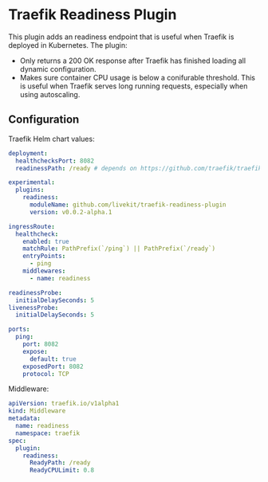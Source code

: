 # Traefik Readiness Plugin

This plugin adds an readiness endpoint that is useful when Traefik is deployed in Kubernetes. The plugin:

- Only returns a 200 OK response after Traefik has finished loading all dynamic configuration.
- Makes sure container CPU usage is below a conifurable threshold. This is useful when Traefik serves long running requests, especially when using autoscaling.

## Configuration

Traefik Helm chart values:

```yaml
deployment:
  healthchecksPort: 8082
  readinessPath: /ready # depends on https://github.com/traefik/traefik-helm-chart/pull/1041

experimental:
  plugins:
    readiness:
      moduleName: github.com/livekit/traefik-readiness-plugin
      version: v0.0.2-alpha.1

ingressRoute:
  healthcheck:
    enabled: true
    matchRule: PathPrefix(`/ping`) || PathPrefix(`/ready`)
    entryPoints:
      - ping
    middlewares:
      - name: readiness

readinessProbe:
  initialDelaySeconds: 5
livenessProbe:
  initialDelaySeconds: 5

ports:
  ping:
    port: 8082
    expose:
      default: true
    exposedPort: 8082
    protocol: TCP
```

Middleware:

```yaml
apiVersion: traefik.io/v1alpha1
kind: Middleware
metadata:
  name: readiness
  namespace: traefik
spec:
  plugin:
    readiness:
      ReadyPath: /ready
      ReadyCPULimit: 0.8
```
